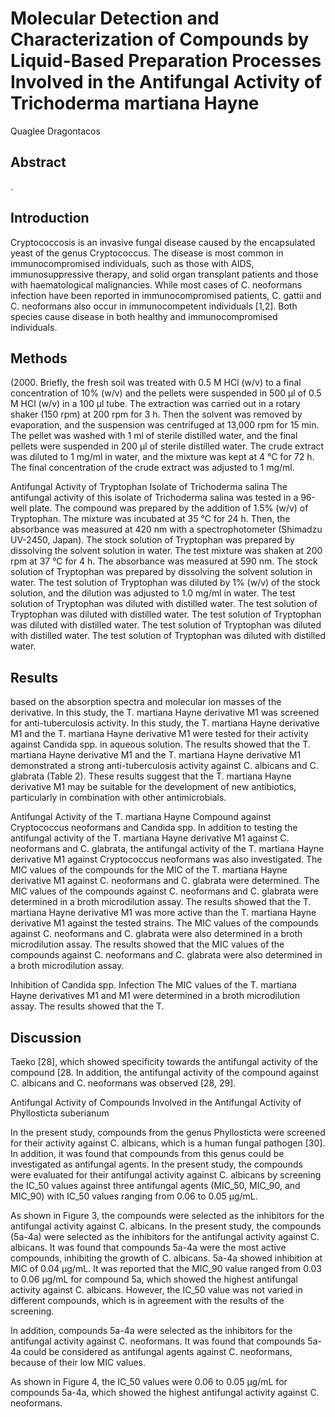 # Molecular Detection and Characterization of Compounds by Liquid-Based Preparation Processes Involved in the Antifungal Activity of Trichoderma martiana Hayne
Quaglee Dragontacos


## Abstract
.


## Introduction
Cryptococcosis is an invasive fungal disease caused by the encapsulated yeast of the genus Cryptococcus. The disease is most common in immunocompromised individuals, such as those with AIDS, immunosuppressive therapy, and solid organ transplant patients and those with haematological malignancies. While most cases of C. neoformans infection have been reported in immunocompromised patients, C. gattii and C. neoformans also occur in immunocompetent individuals [1,2]. Both species cause disease in both healthy and immunocompromised individuals.


## Methods
(2000. Briefly, the fresh soil was treated with 0.5 M HCl (w/v) to a final concentration of 10% (w/v) and the pellets were suspended in 500 µl of 0.5 M HCl (w/v) in a 100 µl tube. The extraction was carried out in a rotary shaker (150 rpm) at 200 rpm for 3 h. Then the solvent was removed by evaporation, and the suspension was centrifuged at 13,000 rpm for 15 min. The pellet was washed with 1 ml of sterile distilled water, and the final pellets were suspended in 200 µl of sterile distilled water. The crude extract was diluted to 1 mg/ml in water, and the mixture was kept at 4 °C for 72 h. The final concentration of the crude extract was adjusted to 1 mg/ml.

Antifungal Activity of Tryptophan Isolate of Trichoderma salina
The antifungal activity of this isolate of Trichoderma salina was tested in a 96-well plate. The compound was prepared by the addition of 1.5% (w/v) of Tryptophan. The mixture was incubated at 35 °C for 24 h. Then, the absorbance was measured at 420 nm with a spectrophotometer (Shimadzu UV-2450, Japan). The stock solution of Tryptophan was prepared by dissolving the solvent solution in water. The test mixture was shaken at 200 rpm at 37 °C for 4 h. The absorbance was measured at 590 nm. The stock solution of Tryptophan was prepared by dissolving the solvent solution in water. The test solution of Tryptophan was diluted by 1% (w/v) of the stock solution, and the dilution was adjusted to 1.0 mg/ml in water. The test solution of Tryptophan was diluted with distilled water. The test solution of Tryptophan was diluted with distilled water. The test solution of Tryptophan was diluted with distilled water. The test solution of Tryptophan was diluted with distilled water. The test solution of Tryptophan was diluted with distilled water.


## Results
based on the absorption spectra and molecular ion masses of the derivative. In this study, the T. martiana Hayne derivative M1 was screened for anti-tuberculosis activity. In this study, the T. martiana Hayne derivative M1 and the T. martiana Hayne derivative M1 were tested for their activity against Candida spp. in aqueous solution. The results showed that the T. martiana Hayne derivative M1 and the T. martiana Hayne derivative M1 demonstrated a strong anti-tuberculosis activity against C. albicans and C. glabrata (Table 2). These results suggest that the T. martiana Hayne derivative M1 may be suitable for the development of new antibiotics, particularly in combination with other antimicrobials.

Antifungal Activity of the T. martiana Hayne Compound against Cryptococcus neoformans and Candida spp.
In addition to testing the antifungal activity of the T. martiana Hayne derivative M1 against C. neoformans and C. glabrata, the antifungal activity of the T. martiana Hayne derivative M1 against Cryptococcus neoformans was also investigated. The MIC values of the compounds for the MIC of the T. martiana Hayne derivative M1 against C. neoformans and C. glabrata were determined. The MIC values of the compounds against C. neoformans and C. glabrata were determined in a broth microdilution assay. The results showed that the T. martiana Hayne derivative M1 was more active than the T. martiana Hayne derivative M1 against the tested strains. The MIC values of the compounds against C. neoformans and C. glabrata were also determined in a broth microdilution assay. The results showed that the MIC values of the compounds against C. neoformans and C. glabrata were also determined in a broth microdilution assay.

Inhibition of Candida spp. Infection
The MIC values of the T. martiana Hayne derivatives M1 and M1 were determined in a broth microdilution assay. The results showed that the T.


## Discussion
Taeko [28], which showed specificity towards the antifungal activity of the compound [28. In addition, the antifungal activity of the compound against C. albicans and C. neoformans was observed [28, 29].

Antifungal Activity of Compounds Involved in the Antifungal Activity of Phyllosticta suberianum

In the present study, compounds from the genus Phyllosticta were screened for their activity against C. albicans, which is a human fungal pathogen [30]. In addition, it was found that compounds from this genus could be investigated as antifungal agents. In the present study, the compounds were evaluated for their antifungal activity against C. albicans by screening the IC_50 values against three antifungal agents (MIC_50, MIC_90, and MIC_90) with IC_50 values ranging from 0.06 to 0.05 µg/mL.

As shown in Figure 3, the compounds were selected as the inhibitors for the antifungal activity against C. albicans. In the present study, the compounds (5a-4a) were selected as the inhibitors for the antifungal activity against C. albicans. It was found that compounds 5a-4a were the most active compounds, inhibiting the growth of C. albicans. 5a-4a showed inhibition at MIC of 0.04 µg/mL. It was reported that the MIC_90 value ranged from 0.03 to 0.06 µg/mL for compound 5a, which showed the highest antifungal activity against C. albicans. However, the IC_50 value was not varied in different compounds, which is in agreement with the results of the screening.

In addition, compounds 5a-4a were selected as the inhibitors for the antifungal activity against C. neoformans. It was found that compounds 5a-4a could be considered as antifungal agents against C. neoformans, because of their low MIC values.

As shown in Figure 4, the IC_50 values were 0.06 to 0.05 µg/mL for compounds 5a-4a, which showed the highest antifungal activity against C. neoformans.
